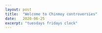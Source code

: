 ```yaml
---
layout: post
title:  "Welcome to Chinmoy controversies"
date:   2020-06-25
excerpt: "tuesdays fridays clock"
---
```

